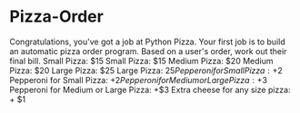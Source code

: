 # Pizza-Order
Congratulations, you've got a job at Python Pizza. Your first job is to build an automatic pizza order program.  Based on a user's order, work out their final bill.  Small Pizza: $15 Small Pizza: $15 Medium Pizza: $20 Medium Pizza: $20 Large Pizza: $25 Large Pizza: $25 Pepperoni for Small Pizza: +$2 Pepperoni for Small Pizza: +$2 Pepperoni for Medium or Large Pizza: +$3 Pepperoni for Medium or Large Pizza: +$3 Extra cheese for any size pizza: + $1
